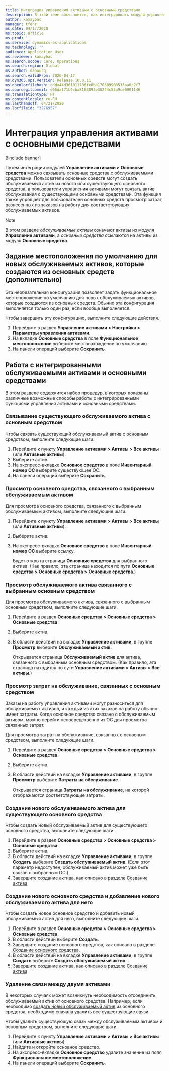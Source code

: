 ```yaml
---
title: Интеграция управления активами с основными средствами
description: В этой теме объясняется, как интегрировать модули управления активами и основных средств, чтобы можно было связывать основные средства с обслуживаемыми средствами.
author: kamaybac
manager: tfehr
ms.date: 04/17/2020
ms.topic: article
ms.prod: ''
ms.service: dynamics-ax-applications
ms.technology: ''
audience: Application User
ms.reviewer: kamaybac
ms.search.scope: Core, Operations
ms.search.region: Global
ms.author: dabourq
ms.search.validFrom: 2020-04-17
ms.dyn365.ops.version: Release 10.0.11
ms.openlocfilehash: cdda44d361011706fe0ba170309908533aa0c2f7
ms.sourcegitcommit: e06da171b9cba8163893e30244c52a9ce0901146
ms.translationtype: HT
ms.contentlocale: ru-RU
ms.lasthandoff: 04/21/2020
ms.locfileid: "3276957"
---
```

# <a name="integrate-asset-management-with-fixed-assets"></a>Интеграция управления активами с основными средствами

[!include [banner](../../includes/banner.md)]

Путем интеграции модулей **Управление активами** и **Основные средства** можно связывать основные средства с обслуживаемыми средствами. Пользователи основных средств могут создать обслуживаемый актив из нового или существующего основного средства, а пользователи управления активами могут связать актив обслуживания с существующими основными средствами. Эта функция также упрощает для пользователей основных средств просмотр затрат, разнесенных из заказов на работу для соответствующих обслуживаемых активов.

> [!NOTE]
> В этом разделе *обслуживаемые активы* означают активы из модуля **Управление активами**, а *основные средства* ссылаются на активы из модуля **Основные средства**.

## <a name="set-a-default-location-for-new-maintenance-assets-that-are-created-from-fixed-assets-optional"></a>Задание местоположения по умолчанию для новых обслуживаемых активов, которые создаются из основных средств (дополнительно)

Эта необязательная конфигурация позволяет задать функциональное местоположение по умолчанию для новых обслуживаемых активов, которые создаются из основных средств. Обычно эта конфигурация выполняется только один раз, если вообще выполняется.

Чтобы завершить эту конфигурацию, выполните следующие действия.

1. Перейдите в раздел **Управление активами \> Настройка \> Параметры управления активами**.
1. На вкладке **Основные средства** в поле **Функциональное местоположение** выберите местонахождение по умолчанию.
1. На панели операций выберите **Сохранить**.

## <a name="work-with-integrated-maintenance-assets-and-fixed-assets"></a>Работа с интегрированными обслуживаемыми активами и основными средствами

В этом разделе содержится набор процедур, в которых показаны различные возможные способы работы с интегрированными функциями управления активами и основными средствами.

### <a name="associate-an-existing-maintenance-asset-with-a-fixed-asset"></a>Связывание существующего обслуживаемого актива с основным средством

Чтобы связать существующий обслуживаемый актив с основным средством, выполните следующие шаги.

1. Перейдите к пункту **Управление активами \> Активы \> Все активы** (или **Активные активы**).
1. Выберите актив.
1. На экспресс-вкладке **Основное средство** в поле **Инвентарный номер ОС** выберите существующее ОС.
1. На панели операций выберите **Сохранить**.

### <a name="view-the-fixed-asset-that-is-associated-with-a-selected-maintenance-asset"></a>Просмотр основного средства, связанного с выбранным обслуживаемым активом

Для просмотра основного средства, связанного с выбранным обслуживаемым активом, выполните следующие шаги.

1. Перейдите к пункту **Управление активами \> Активы \> Все активы** (или **Активные активы**).
1. Выберите актив.
1. На экспресс-вкладке **Основное средство** в поле **Инвентарный номер ОС** выберите ссылку.

    Будет открыта страница **Основные средства** для выбранного актива. (Как правило, эта страница находится по пути **Основные средства \> Основные средства \> Основные средства**.)

### <a name="view-the-maintenance-asset-that-is-associated-with-a-selected-fixed-asset"></a>Просмотр обслуживаемого актива связанного с выбранным основным средством

Для просмотра обслуживаемого актива, связанного с выбранным основным средством, выполните следующие шаги.

1. Перейдите в раздел **Основные средства \> Основные средства \> Основные средства**.
1. Выберите актив.
1. В области действий на вкладке **Управление активами**, в группе **Просмотр** выберите **Обслуживаемый актив**.

    Открывается страница **Обслуживаемый актив** для актива, связанного с выбранным основным средством. (Как правило, эта страница находится по пути **Управление активами \> Активы \> Все активы**.)

### <a name="view-maintenance-costs-that-are-associated-with-a-fixed-asset"></a>Просмотр затрат на обслуживание, связанных с основным средством

Заказы на работу управления активами могут разноситься для обслуживаемых активов, и каждый из этих заказов на работу обычно имеет затраты. Когда основное средство связано с обслуживаемым активом, можно перейти непосредственно из ОС для просмотра связанных затрат.

Для просмотра затрат на обслуживание, связанных с основным средством, выполните следующие шаги.

1. Перейдите в раздел **Основные средства \> Основные средства \> Основные средства**.
1. Выберите актив.
1. В области действий на вкладке **Управление активами**, в группе **Просмотр** выберите **Затраты на обслуживание**.

    Открывается страница **Затраты на обслуживание**, на которой отображаются соответствующие затраты.

### <a name="create-a-new-maintenance-asset-for-an-existing-fixed-asset"></a><a name="new-maintenance-from-fixed"></a>Создание нового обслуживаемого актива для существующего основного средства

Чтобы создать новый обслуживаемый актив для существующего основного средства, выполните следующие шаги.

1. Перейдите в раздел **Основные средства \> Основные средства \> Основные средства**.
1. Выберите актив.
1. В области действий на вкладке **Управление активами**, в группе **Создать** выберите **Создать обслуживаемый актив**. (Если этот параметр недоступен, обслуживаемый актив может уже быть связан с выбранным ОС.)
1. Завершите создание актива, как описано в разделе [Создание актива](../objects/create-an-object.md).

### <a name="create-a-new-fixed-asset-and-add-a-new-maintenance-asset-for-it"></a>Создание нового основного средства и добавление нового обслуживаемого актива для него

Чтобы создать новое основное средство и добавить новый обслуживаемый актив для него, выполните следующие шаги.

1. Перейдите в раздел **Основные средства \> Основные средства \> Основные средства**.
1. В области действий выберите **Создать**.
1. Завершите создание основного средства, как описано в разделе [Создание основного средства](../../../finance/fixed-assets/tasks/create-fixed-asset.md).
1. В области действий на вкладке **Управление активами**, в группе **Создать** выберите **Создать обслуживаемый актив**.
1. Завершите создание актива, как описано в разделе [Создание актива](../objects/create-an-object.md).

### <a name="remove-the-association-between-two-assets"></a>Удаление связи между двумя активами

В некоторых случаях может возникнуть необходимость отсоединить обслуживаемый актив от основного средства. Например, если необходимо [создать новый обслуживаемый актив](#new-maintenance-from-fixed) из основного средства, необходимо сначала удалить все существующие связи.

Чтобы удалить существующую связь между обслуживаемым активом и основным средством, выполните следующие шаги.

1. Перейдите к пункту **Управление активами \> Активы \> Все активы** (или **Активные активы**).
1. Найдите и откройте основное средство.
1. На экспресс-вкладке **Основное средство** удалите значение из поля **Функциональное местоположение**.
1. На панели операций выберите **Сохранить**.
